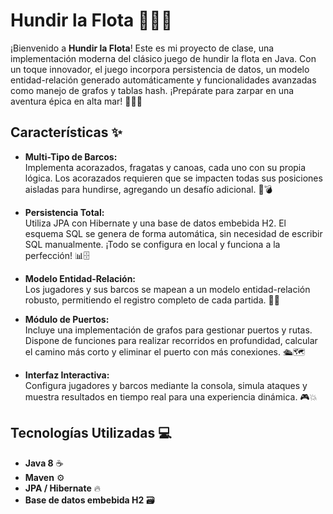 # Hundir la Flota 🚢⚓💥

¡Bienvenido a **Hundir la Flota**! Este es mi proyecto de clase, una implementación moderna del clásico juego de hundir la flota en Java. Con un toque innovador, el juego incorpora persistencia de datos, un modelo entidad-relación generado automáticamente y funcionalidades avanzadas como manejo de grafos y tablas hash. ¡Prepárate para zarpar en una aventura épica en alta mar! 🌊🏴‍☠️

## Características ✨

- **Multi-Tipo de Barcos:**  
  Implementa acorazados, fragatas y canoas, cada uno con su propia lógica. Los acorazados requieren que se impacten todas sus posiciones aisladas para hundirse, agregando un desafío adicional. 🚢💣

- **Persistencia Total:**  
  Utiliza JPA con Hibernate y una base de datos embebida H2. El esquema SQL se genera de forma automática, sin necesidad de escribir SQL manualmente. ¡Todo se configura en local y funciona a la perfección! 📊🗄️

- **Modelo Entidad-Relación:**  
  Los jugadores y sus barcos se mapean a un modelo entidad-relación robusto, permitiendo el registro completo de cada partida. 📝🔗

- **Módulo de Puertos:**  
  Incluye una implementación de grafos para gestionar puertos y rutas. Dispone de funciones para realizar recorridos en profundidad, calcular el camino más corto y eliminar el puerto con más conexiones. 🛳️🗺️

- **Interfaz Interactiva:**  
  Configura jugadores y barcos mediante la consola, simula ataques y muestra resultados en tiempo real para una experiencia dinámica. 🎮💥

## Tecnologías Utilizadas 💻

- **Java 8** ☕️
- **Maven** ⚙️
- **JPA / Hibernate** 🔥
- **Base de datos embebida H2** 🗃️
